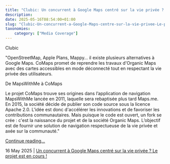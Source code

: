 ```yaml
---
title: "Clubic: Un concurrent à Google Maps centré sur la vie privée ? Le projet est en cours !"
description: 
date: 2025-05-16T08:54:00+01:00
slug: "Clubic-Un-concurrent-a-Google-Maps-centre-sur-la-vie-privee-Le-projet-est-en-cours"
taxonomies:
    category: ["Media Coverage"]
---
```


Clubic
 
 
"OpenStreetMap, Apple Plans, Mappy… il existe plusieurs alternatives à Google Maps. CoMaps promet de reprendre les travaux d'Organic Maps avec des cartes accessibles en mode déconnecté tout en respectant la vie privée des utilisateurs.

De MapsWithMe à CoMaps

Le projet CoMaps trouve ses origines dans l’application de navigation MapsWithMe lancée en 2011, laquelle sera rebaptisée plus tard Maps.me. En 2015, la société décide de publier son code source sous la licence Apache 2.0. L'idée est donc d'accélérer les innovations et de favoriser les contributions communautaires. Mais puisque le code est ouvert, un fork se crée : c'est la naissance du projet et de la société Organic Maps. L’objectif est de fournir une solution de navigation respectueuse de la vie privée et axée sur la communauté."


[Continue reading...](https://www.clubic.com/actualite-565764-un-concurrent-a-google-maps-centre-sur-la-vie-privee-le-projet-est-en-cours.html)

16 May 2025 | [Un concurrent à Google Maps centré sur la vie privée ? Le projet est en cours !](https://www.clubic.com/actualite-565764-un-concurrent-a-google-maps-centre-sur-la-vie-privee-le-projet-est-en-cours.html)